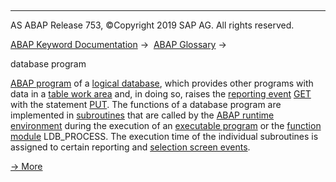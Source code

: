   

* * *

AS ABAP Release 753, ©Copyright 2019 SAP AG. All rights reserved.

[ABAP Keyword Documentation](javascript:call_link\('abenabap.htm'\)) →  [ABAP Glossary](javascript:call_link\('abenabap_glossary.htm'\)) → 

database program

[ABAP program](javascript:call_link\('abenabap_program_glosry.htm'\) "Glossary Entry") of a [logical database](javascript:call_link\('abenlogical_data_base_glosry.htm'\) "Glossary Entry"), which provides other programs with data in a [table work area](javascript:call_link\('abentable_work_area_glosry.htm'\) "Glossary Entry") and, in doing so, raises the [reporting event](javascript:call_link\('abenreporting_event_glosry.htm'\) "Glossary Entry") [GET](javascript:call_link\('abapget-.htm'\)) with the statement [PUT](javascript:call_link\('abapput.htm'\)). The functions of a database program are implemented in [subroutines](javascript:call_link\('abensubroutine_glosry.htm'\) "Glossary Entry") that are called by the [ABAP runtime environment](javascript:call_link\('abenabap_runtime_envir_glosry.htm'\) "Glossary Entry") during the execution of an [executable program](javascript:call_link\('abenexecutable_program_glosry.htm'\) "Glossary Entry") or the [function module](javascript:call_link\('abenfunction_module_glosry.htm'\) "Glossary Entry") LDB\_PROCESS. The execution time of the individual subroutines is assigned to certain reporting and [selection screen events](javascript:call_link\('abenselection_screen_event_glosry.htm'\) "Glossary Entry").

[→ More](javascript:call_link\('abenldb_program.htm'\))